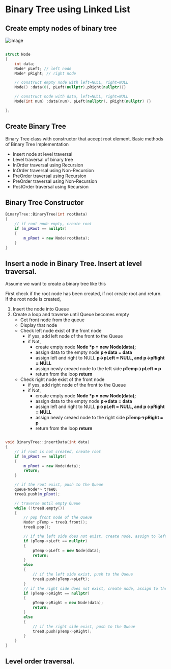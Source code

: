 # Binary Tree using Linked List

## Create empty nodes of binary tree

![image](https://github.com/smitesht/datastructures/assets/52151346/1d4f1718-d858-4a12-82bb-a186b63fbe6c)

```c++

struct Node
{
    int data;
    Node* pLeft; // left node
    Node* pRight; // right node

    // construct empty node with left=NULL, right=NULL
    Node() :data(0), pLeft(nullptr),pRight(nullptr){}

    // construct node with data, left=NULL, right=NULL
    Node(int num) :data(num), pLeft(nullptr), pRight(nullptr) {}

};

```

## Create Binary Tree

Binary Tree class with constructor that accept root element.
Basic methods of Binary Tree Implementation

- Insert node at level traversal
- Level traversal of binary tree
- InOrder traversal using Recursion
- InOrder traversal using Non-Recursion
- PreOrder traversal using Recursion
- PreOrder traversal using Non-Recursion
- PostOrder traversal using Recursion

## Binary Tree Constructor

```c++
BinaryTree::BinaryTree(int rootData)
{
    // if root node empty, create root
    if (m_pRoot == nullptr)
    {
        m_pRoot = new Node(rootData);
    }
}
```

## Insert a node in Binary Tree. Insert at level traversal.

Assume we want to create a binary tree like this

First check if the root node has been created, if not create root and return.
If the root node is created,

1. Insert the node into Queue
2. Create a loop and traverse until Queue becomes empty
   - Get front node from the queue
   - Display that node
   - Check left node exist of the front node
     - if yes, add left node of the front to the Queue
     - if Not,
       - create empty node **Node \*p = new Node(data);**
       - assign data to the empty node **p->data = data**
       - assign left and right to NULL **p->pLeft = NULL, and p->pRight = NULL**
       - assign newly creaed node to the left side **pTemp->pLeft = p**
       - return from the loop **return**
   - Check right node exist of the front node
     - if yes, add right node of the front to the Queue
     - if Not,
       - create empty node **Node \*p = new Node(data);**
       - assign data to the empty node **p->data = data**
       - assign left and right to NULL **p->pLeft = NULL, and p->pRight = NULL**
       - assign newly creaed node to the right side **pTemp->pRight = p**
       - return from the loop **return**

```c++

void BinaryTree::insertData(int data)
{
    // if root is not created, create root
    if (m_pRoot == nullptr)
    {
        m_pRoot = new Node(data);
        return;
    }

    // if the root exist, push to the Queue
    queue<Node*> treeQ;
    treeQ.push(m_pRoot);

    // traverse until empty Queue
    while (!treeQ.empty())
    {
        // pop front node of the Queue
        Node* pTemp = treeQ.front();
        treeQ.pop();

        // if the left side does not exist, create node, assign to left and return
        if (pTemp->pLeft == nullptr)
        {
            pTemp->pLeft = new Node(data);
            return;
        }
        else
        {
            // if the left side exist, push to the Queue
            treeQ.push(pTemp->pLeft);
        }
        // if the right side does not exist, create node, assign to the right side and return
        if (pTemp->pRight == nullptr)
        {
            pTemp->pRight = new Node(data);
            return;
        }
        else
        {
            // if the right side exist, push to the Queue
            treeQ.push(pTemp->pRight);
        }
    }
}

```

## Level order traversal.


